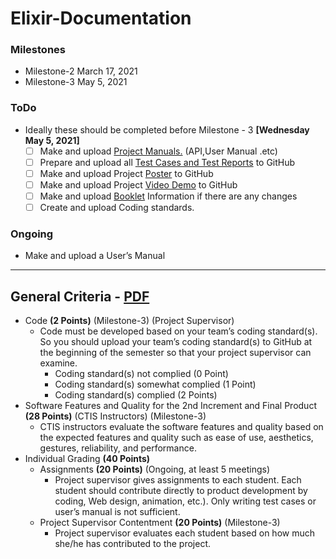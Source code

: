 # Elixir-Documentation

### Milestones

- Milestone-2 March 17, 2021
- Milestone-3 May 5, 2021

### ToDo

- Ideally these should be completed before Milestone - 3 **[Wednesday May 5, 2021]**
  - [ ] Make and upload [Project Manuals.](https://github.com/IoTFarming-CTISTeam3/Elixir-Documentation/tree/main/Manuals) (API,User Manual .etc)
  - [ ] Prepare and upload all [Test Cases and Test Reports](https://github.com/IoTFarming-CTISTeam3/Elixir-Documentation/tree/main/Test%20Reports%20and%20Test%20Cases) to GitHub
  - [ ] Make and upload Project [Poster](https://github.com/IoTFarming-CTISTeam3/Elixir-Documentation/tree/main/Project%20Poster) to GitHub
  - [ ] Make and upload Project [Video Demo](https://github.com/IoTFarming-CTISTeam3/Elixir-Documentation/tree/main/Project%20Video%20Demo) to GitHub
  - [ ] Make and upload [Booklet](https://github.com/IoTFarming-CTISTeam3/Elixir-Documentation/tree/main/Booklet%20Information) Information if there are any changes
  - [ ] Create and upload Coding standards.

### Ongoing

- Make and upload a User’s Manual

----------

## General Criteria - [PDF](https://github.com/IoTFarming-CTISTeam3/Elixir-Documentation/blob/main/Grading%20Criteria/Senior-Project-II-Grading-Criteria.pdf)

- Code **(2 Points)** (Milestone-3) (Project Supervisor)
  - Code must be developed based on your team’s coding standard(s). So you should upload your team’s coding standard(s) to GitHub at the beginning of the semester so that your project supervisor can examine.
    - Coding standard(s) not complied (0 Point)
    - Coding standard(s) somewhat complied (1 Point)
    - Coding standard(s) complied (2 Points)
- Software Features and Quality for the 2nd Increment and Final Product **(28 Points)** (CTIS Instructors) (Milestone-3)
  - CTIS instructors evaluate the software features and quality based on the expected features and quality such as ease of use, aesthetics, gestures, reliability, and performance.
- Individual Grading **(40 Points)**
  - Assignments **(20 Points)** (Ongoing, at least 5 meetings)
    - Project supervisor gives assignments to each student. Each student should contribute directly to product development by coding, Web design, animation, etc.). Only writing test cases or user’s manual is not sufficient.
  - Project Supervisor Contentment **(20 Points)** (Milestone-3)
    - Project supervisor evaluates each student based on how much she/he has contributed to the project. 
